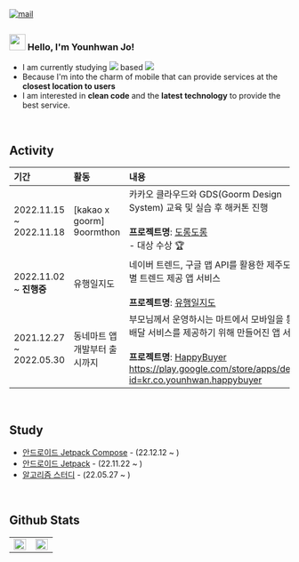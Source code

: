 <a href="mailto:younhwan0903@naver.com" target="_blank">
  <img src=https://img.shields.io/badge/mail-03C75A?&style=for-the-badge&logo=naver&logoColor=white alt=mail style="margin-bottom: 5px;" />
</a>

### <img src="https://github.com/TheDudeThatCode/TheDudeThatCode/blob/master/Assets/Hi.gif" width="29px"> Hello, I'm Younhwan Jo!

- I am currently studying <img src="https://img.shields.io/badge/Kotlin-0095D5?style=flat-square&logo=Kotlin&logoColor=white"/> based <img src="https://img.shields.io/badge/Android-3DDC84?style=flat-square&logo=Android&logoColor=white"/>
- Because I'm into the charm of mobile that can provide services at the **closest location to users**
- I am interested in **clean code** and the **latest technology** to provide the best service.

<br/>

## **Activity**

| 기간 | 활동 | 내용     |
|:----|:---------|:--------|
| 2022.11.15 ~ 2022.11.18 | [kakao x goorm] 9oormthon | 카카오 클라우드와 GDS(Goorm Design System) 교육 및 실습 후 해커톤 진행 <br><br> **프로젝트명**: [도롱도롱](https://github.com/dorongdorong2022/DorongDorong_Android) <br> - 대상 수상 🏆
| 2022.11.02 ~ **진행중** | 유행일지도 | 네이버 트렌드, 구글 맵 API를 활용한 제주도 지역별 트렌드 제공 앱 서비스 <br><br> **프로젝트명**: [유행일지도](https://github.com/younhwan97/maybe)|
| 2021.12.27 ~ 2022.05.30 | 동네마트 앱 개발부터 출시까지 | 부모님께서 운영하시는 마트에서 모바일을 통한 배달 서비스를 제공하기 위해 만들어진 앱 서비스 <br><br> **프로젝트명**: [HappyBuyer](https://github.com/younhwan97/happy-buyer-app) <br> https://play.google.com/store/apps/details?id=kr.co.younhwan.happybuyer|

<br/>

## **Study**

- [안드로이드 Jetpack Compose](https://github.com/younhwan97/android-jetpack-compose-practice) - (22.12.12 ~ )
- [안드로이드 Jetpack](https://github.com/younhwan97/android-jetpack-study) - (22.11.22 ~ )
- [알고리즘 스터디](https://github.com/younhwan97/algorithm-practice) - (22.05.27 ~ ) 

<br/>

## **Github Stats**

<table style="width: "100%" !important;">
  <tr>
    <td valign="top" width="50%" height="100%">
      <img src="https://github-readme-stats.vercel.app/api?username=younhwan97&show_icons=true&count_private=true&hide_border=true" align="left" style="width: 98%" />
    </td>
    <td valign="top" width="50%" height="100%">
      <img src="https://github-readme-stats.vercel.app/api/top-langs/?username=younhwan97&hide_border=true&layout=compact&hide=html,ruby,tex,scss,shell" align="left" style="width: 98%" />
    </td>
  </tr>
</table>